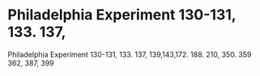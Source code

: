 # Philadelphia Experiment 130-131, 133. 137,

Philadelphia Experiment 130-131, 133. 137,
139,143,172. 188. 210, 350. 359
362, 387, 399
